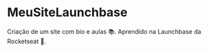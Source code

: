 # MeuSiteLaunchbase
 Criação de um site com bio e aulas 📚. Aprendido na Launchbase da Rocketseat 🚀.

